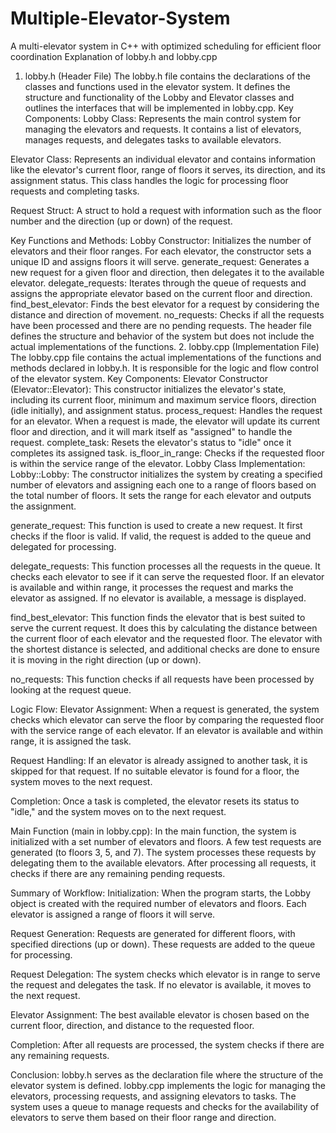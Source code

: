 # Multiple-Elevator-System
 A multi-elevator system in C++ with optimized scheduling for efficient floor coordination
Explanation of lobby.h and lobby.cpp
1. lobby.h (Header File)
The lobby.h file contains the declarations of the classes and functions used in the elevator system. It defines the structure and functionality of the Lobby and Elevator classes and outlines the interfaces that will be implemented in lobby.cpp.
Key Components:
Lobby Class: Represents the main control system for managing the elevators and requests. It contains a list of elevators, manages requests, and delegates tasks to available elevators.


Elevator Class: Represents an individual elevator and contains information like the elevator's current floor, range of floors it serves, its direction, and its assignment status. This class handles the logic for processing floor requests and completing tasks.


Request Struct: A struct to hold a request with information such as the floor number and the direction (up or down) of the request.


Key Functions and Methods:
Lobby Constructor: Initializes the number of elevators and their floor ranges. For each elevator, the constructor sets a unique ID and assigns floors it will serve.
generate_request: Generates a new request for a given floor and direction, then delegates it to the available elevator.
delegate_requests: Iterates through the queue of requests and assigns the appropriate elevator based on the current floor and direction.
find_best_elevator: Finds the best elevator for a request by considering the distance and direction of movement.
no_requests: Checks if all the requests have been processed and there are no pending requests.
The header file defines the structure and behavior of the system but does not include the actual implementations of the functions.
2. lobby.cpp (Implementation File)
The lobby.cpp file contains the actual implementations of the functions and methods declared in lobby.h. It is responsible for the logic and flow control of the elevator system.
Key Components:
Elevator Constructor (Elevator::Elevator): This constructor initializes the elevator's state, including its current floor, minimum and maximum service floors, direction (idle initially), and assignment status.
process_request: Handles the request for an elevator. When a request is made, the elevator will update its current floor and direction, and it will mark itself as "assigned" to handle the request.
complete_task: Resets the elevator's status to "idle" once it completes its assigned task.
is_floor_in_range: Checks if the requested floor is within the service range of the elevator.
Lobby Class Implementation:
Lobby::Lobby: The constructor initializes the system by creating a specified number of elevators and assigning each one to a range of floors based on the total number of floors. It sets the range for each elevator and outputs the assignment.


generate_request: This function is used to create a new request. It first checks if the floor is valid. If valid, the request is added to the queue and delegated for processing.


delegate_requests: This function processes all the requests in the queue. It checks each elevator to see if it can serve the requested floor. If an elevator is available and within range, it processes the request and marks the elevator as assigned. If no elevator is available, a message is displayed.


find_best_elevator: This function finds the elevator that is best suited to serve the current request. It does this by calculating the distance between the current floor of each elevator and the requested floor. The elevator with the shortest distance is selected, and additional checks are done to ensure it is moving in the right direction (up or down).


no_requests: This function checks if all requests have been processed by looking at the request queue.


Logic Flow:
Elevator Assignment: When a request is generated, the system checks which elevator can serve the floor by comparing the requested floor with the service range of each elevator. If an elevator is available and within range, it is assigned the task.


Request Handling: If an elevator is already assigned to another task, it is skipped for that request. If no suitable elevator is found for a floor, the system moves to the next request.


Completion: Once a task is completed, the elevator resets its status to "idle," and the system moves on to the next request.


Main Function (main in lobby.cpp):
In the main function, the system is initialized with a set number of elevators and floors. A few test requests are generated (to floors 3, 5, and 7).
The system processes these requests by delegating them to the available elevators.
After processing all requests, it checks if there are any remaining pending requests.

Summary of Workflow:
Initialization: When the program starts, the Lobby object is created with the required number of elevators and floors. Each elevator is assigned a range of floors it will serve.


Request Generation: Requests are generated for different floors, with specified directions (up or down). These requests are added to the queue for processing.


Request Delegation: The system checks which elevator is in range to serve the request and delegates the task. If no elevator is available, it moves to the next request.


Elevator Assignment: The best available elevator is chosen based on the current floor, direction, and distance to the requested floor.


Completion: After all requests are processed, the system checks if there are any remaining requests.



Conclusion:
lobby.h serves as the declaration file where the structure of the elevator system is defined.
lobby.cpp implements the logic for managing the elevators, processing requests, and assigning elevators to tasks.
The system uses a queue to manage requests and checks for the availability of elevators to serve them based on their floor range and direction.

